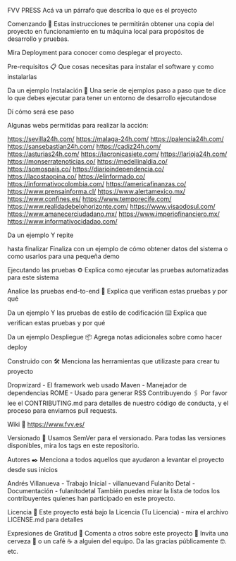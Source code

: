 FVV PRESS Acá va un párrafo que describa lo que es el proyecto

Comenzando 🚀 Estas instrucciones te permitirán obtener una copia del proyecto en funcionamiento en tu máquina local para propósitos de desarrollo y pruebas.

Mira Deployment para conocer como desplegar el proyecto.

Pre-requisitos 📋 Que cosas necesitas para instalar el software y como instalarlas

Da un ejemplo Instalación 🔧 Una serie de ejemplos paso a paso que te dice lo que debes ejecutar para tener un entorno de desarrollo ejecutandose

Dí cómo será ese paso

Algunas webs permitidas para realizar la acción:

https://sevilla24h.com/ https://malaga-24h.com/ https://palencia24h.com/ https://sansebastian24h.com/ https://cadiz24h.com/ https://asturias24h.com/ https://lacronicasiete.com/ https://larioja24h.com/ https://monserratenoticias.co/ https://medellinaldia.co/ https://somospais.co/ https://diarioindependencia.co/ https://lacostaopina.co/ https://elinformado.co/ https://informativocolombia.com/ https://americafinanzas.co/ https://www.prensainforma.cl/ https://www.alertamexico.mx/ https://www.confines.es/ https://www.temporecife.com/ https://www.realidadebelohorizonte.com/ https://www.visaodosul.com/ https://www.amanecerciudadano.mx/ https://www.imperiofinanciero.mx/ https://www.informativocidadao.com/

Da un ejemplo Y repite

hasta finalizar Finaliza con un ejemplo de cómo obtener datos del sistema o como usarlos para una pequeña demo

Ejecutando las pruebas ⚙️ Explica como ejecutar las pruebas automatizadas para este sistema

Analice las pruebas end-to-end 🔩 Explica que verifican estas pruebas y por qué

Da un ejemplo Y las pruebas de estilo de codificación ⌨️ Explica que verifican estas pruebas y por qué

Da un ejemplo Despliegue 📦 Agrega notas adicionales sobre como hacer deploy

Construido con 🛠️ Menciona las herramientas que utilizaste para crear tu proyecto

Dropwizard - El framework web usado Maven - Manejador de dependencias ROME - Usado para generar RSS Contribuyendo 🖇️ Por favor lee el CONTRIBUTING.md para detalles de nuestro código de conducta, y el proceso para enviarnos pull requests.

Wiki 📖 https://www.fvv.es/

Versionado 📌 Usamos SemVer para el versionado. Para todas las versiones disponibles, mira los tags en este repositorio.

Autores ✒️ Menciona a todos aquellos que ayudaron a levantar el proyecto desde sus inicios

Andrés Villanueva - Trabajo Inicial - villanuevand Fulanito Detal - Documentación - fulanitodetal También puedes mirar la lista de todos los contribuyentes quíenes han participado en este proyecto.

Licencia 📄 Este proyecto está bajo la Licencia (Tu Licencia) - mira el archivo LICENSE.md para detalles

Expresiones de Gratitud 🎁 Comenta a otros sobre este proyecto 📢 Invita una cerveza 🍺 o un café ☕ a alguien del equipo. Da las gracias públicamente 🤓. etc.
